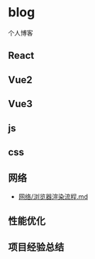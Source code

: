 # blog
个人博客

## React

## Vue2

## Vue3

## js

## css

## 网络
* [网络/浏览器渲染流程.md]()

## 性能优化


## 项目经验总结

